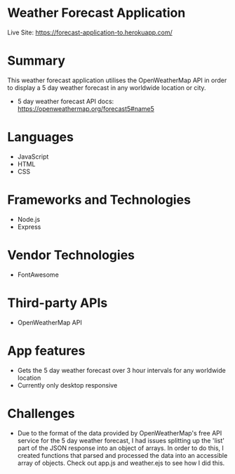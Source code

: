 # Weather Forecast Application
Live Site:
https://forecast-application-to.herokuapp.com/

# Summary
This weather forecast application utilises the OpenWeatherMap API in order to display a 5 day weather forecast in any worldwide location or city.
- 5 day weather forecast API docs:
https://openweathermap.org/forecast5#name5

# Languages
- JavaScript
- HTML
- CSS

# Frameworks and Technologies
- Node.js
- Express

# Vendor Technologies
- FontAwesome

# Third-party APIs
- OpenWeatherMap API

# App features
- Gets the 5 day weather forecast over 3 hour intervals for any worldwide location
- Currently only desktop responsive 

# Challenges
- Due to the format of the data provided by OpenWeatherMap's free API service for the 5 day weather forecast, I had issues splitting up the 'list' part of the JSON response into an object of arrays. In order to do this, I created functions that parsed and processed the data into an accessible array of objects. Check out app.js and weather.ejs to see how I did this.
